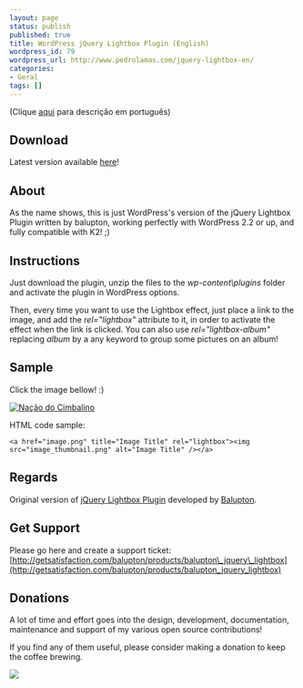 ```yaml
---
layout: page
status: publish
published: true
title: WordPress jQuery Lightbox Plugin (English)
wordpress_id: 79
wordpress_url: http://www.pedrolamas.com/jquery-lightbox-en/
categories:
- Geral
tags: []
---
```

(Clique [aqui](projectos/jquery-lightbox/) para descrição em português)

Download
--------

Latest version available [here](http://wordpress.org/extend/plugins/jquery-lightbox-balupton-edition/)!

About
-----

As the name shows, this is just WordPress's version of the jQuery Lightbox Plugin written by balupton, working perfectly with WordPress 2.2 or up, and fully compatible with K2! ;)

Instructions
------------

Just download the plugin, unzip the files to the *wp-content\\plugins* folder and activate the plugin in WordPress options.

Then, every time you want to use the Lightbox effect, just place a link to the image, and add the *rel="lightbox"* attribute to it, in order to activate the effect when the link is clicked. You can also use *rel="lightbox-album"* replacing *album* by a any keyword to group some pictures on an album!

Sample
------

Click the image bellow! :)

[![Nação do Cimbalino](wp-content/themes/cimbalino/cimbalino-header.png)](wp-content/themes/cimbalino/cimbalino-header.png "Nação do Cimbalino")

HTML code sample:

`<a href="image.png" title="Image Title" rel="lightbox"><img src="image_thumbnail.png" alt="Image Title" /></a>`

Regards
-------

Original version of [jQuery Lightbox Plugin](http://www.balupton.com/sandbox/jquery_lightbox/ "jQuery Lightbox Plugin (balupton edition)") developed by [Balupton](http://www.balupton.com/ "Balupton").

Get Support
-----------

Please go here and create a support ticket: [http://getsatisfaction.com/balupton/products/balupton\_jquery\_lightbox](http://getsatisfaction.com/balupton/products/balupton_jquery_lightbox)

Donations
---------

A lot of time and effort goes into the design, development, documentation, maintenance and support of my various open source contributions!

If you find any of them useful, please consider making a donation to keep the coffee brewing.

![](https://www.paypalobjects.com/en_US/i/scr/pixel.gif)
